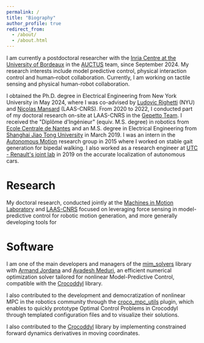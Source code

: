 ```yaml
---
permalink: /
title: "Biography"
author_profile: true
redirect_from: 
  - /about/
  - /about.html
---
```


I am currently a postdoctoral researcher with the [Inria Centre at the University of Bordeaux](https://www.inria.fr/en/inria-centre-university-bordeaux) in the [AUCTUS](https://auctus-team.gitlabpages.inria.fr/) team, since September 2024. My research interests include model predictive control, physical interaction control and human–robot collaboration. Currently, I am working on tactile sensing and physical human-robot collaboration.

I obtained the Ph.D. degree in Electrical Engineering from New York University in May 2024, where I was co-advised by [Ludovic Righetti](https://engineering.nyu.edu/faculty/ludovic-righetti) (NYU) and [Nicolas Mansard](https://gepettoweb.laas.fr/index.php/Members/NicolasMansard) (LAAS-CNRS). From 2020 to 2022, I conducted part of my doctoral research on-site at LAAS-CNRS in the [Gepetto Team](https://gepettoweb.laas.fr/). I received the "Diplôme d'Ingénieur" (equiv. M.S. degree) in robotics from [Ecole Centrale de Nantes](https://www.ec-nantes.fr/) and an M.S. degree in Electrical Engineering from [Shanghai Jiao Tong University](http://en.sjtu.edu.cn/) in March 2019. I was an intern in the [Autonomous Motion](https://am.is.tuebingen.mpg.de/) research group in 2015 where I worked on stable gait generation for bipedal walking. I also worked as a research engineer at [UTC - Renault's joint lab](https://www.hds.utc.fr/en/partnerships/laboratoire-commun-sivalab.html) in 2019 on the accurate localization of autonomous cars.

Research
======

My doctoral research, conducted jointly at the [Machines in Motion Laboratory](https://wp.nyu.edu/machinesinmotion/) and [LAAS-CNRS](https://gepettoweb.laas.fr/) focused on leveraging force sensing in model-predictive control for robotic motion generation, and more generally developing tools for

<!-- <div class="row align-items-top justify-content-around">
  <div class="col-sm-12 col-md-4 col-lg-4 text-center" style="padding-bottom: 30px">
    <a href="/projects/project1_mpc.html">
      <img src="/images/500x300.png" alt="Nonlinear Model-Predictive Control" class="img-fluid" style="width:220px; height:auto">
      <div style="font-size: 1.2rem;">Nonlinear Model-Predictive Control</div>
    </a>
  </div>
  <div class="col-sm-12 col-md-4 col-lg-4 text-center" style="padding-bottom: 30px">
    <a href="/projects/project2_force.html">
      <img src="/images/500x300.png" alt="Force Feedback" class="img-fluid" style="width:220px; height:auto">
      <div style="font-size: 1.2rem;">Force Feedback Portfolio</div>
    </a>
  </div>
  <div class="col-sm-12 col-md-4 col-lg-4 text-center" style="padding-bottom: 30px">
    <a href="/projects/project2_force.html">
      <img src="/images/500x300.png" alt="Robust Motion Planning" class="img-fluid" style="width:220px; height:auto">
      <div style="font-size: 1.2rem;">Force Feedback Portfolio</div>
    </a>
  </div>
</div> -->

Software
======
I am one of the main developers and managers of the [mim_solvers](https://github.com/machines-in-motion/mim_solvers) library with [Armand Jordana](https://scholar.google.com/citations?user=zLICCioAAAAJ&hl=en&oi=ao) and [Avadesh Meduri](https://scholar.google.com/citations?user=DsGVfRwAAAAJ&hl=en&oi=ao), an efficient numerical optimization solver tailored for nonlinear Model-Predictive Control, compatible with the [Crocoddyl](https://github.com/loco-3d/crocoddyl) library.

I also contributed to the development and democratization of nonlinear MPC in the robotics community through the [croco_mpc_utils](https://github.com/machines-in-motion/croco_mpc_utils) plugin, which enables to quickly prototype Optimal Control Problems in Crocoddyl through templated configuration files and to visualize their solutions.

I also contributed to the [Crocoddyl](https://github.com/loco-3d/crocoddyl) library by implementing constrained forward dynamics derivatives in moving coordinates.